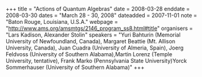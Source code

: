 +++
title = "Actions of Quantum Algebras"
date = 2008-03-28
enddate = 2008-03-30
dates = "March 28 - 30, 2008"
dateadded = 2007-11-01
note = "Baton Rouge, Louisiana, U.S.A."
webpage = "http://www.ams.org/amsmtgs/2146_program_ss8.html#title"
organisers = "Lars Kadison, Alexander Stolin"
speakers = "Yuri Bahturin (Memorial University of Newfoundland, Canada), Margaret Beattie (Mt. Allison University, Canada), Juan Cuadra (University of Almeria, Spain), Joerg Feldvoss (University of Southern Alabama),Martin Lorenz (Temple University, tentative), Frank Marko (Pennsylvania State University)Yorck Sommerhauser (University of Southern Alabama)"
+++
